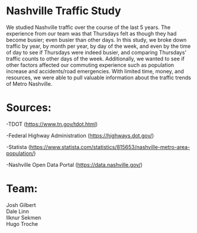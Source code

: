# Nashville Traffic Study

We studied Nashville traffic over the course of the last 5 years. The experience from our team was that Thursdays felt as though they had become busier; even busier than other days. In this study, we broke down traffic by year, by month per year, by day of the week, and even by the time of day to see if Thursdays were indeed busier, and comparing Thursdays' traffic counts to other days of the week. Additionally, we wanted to see if other factors affected our commuting experience such as population increase and accidents/road emergencies. With limited time, money, and resources, we were able to pull valuable information about the traffic trends of Metro Nashville.

# Sources: 
-TDOT (https://www.tn.gov/tdot.html)  

-Federal Highway Administration  (https://highways.dot.gov/)   

-Statista (https://www.statista.com/statistics/815653/nashville-metro-area-population/)  

-Nashville Open Data Portal (https://data.nashville.gov/)


# Team:  
Josh Gilbert  
Dale Linn  
Ilknur Sekmen  
Hugo Troche  

